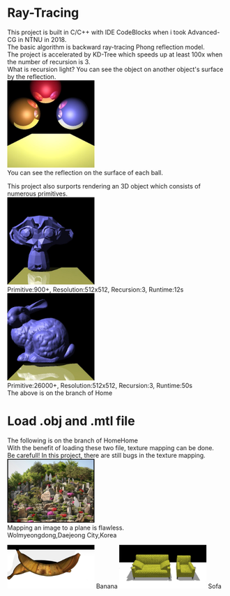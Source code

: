 # Ray-Tracing

This project is built in C/C++ with IDE CodeBlocks when i took Advanced-CG in NTNU in 2018.  
The basic algorithm is backward ray-tracing Phong reflection model.  
The project is accelerated by KD-Tree which speeds up at least 100x when the number of recursion is 3.  
What is recursion light? You can see the object on another object's surface by the reflection.  
<img src="Picture/ball.jpg" width="200" >  
You can see the reflection on the surface of each ball.  

This project also surports rendering an 3D object which consists of numerous primitives.  
<img src="Picture/monkey512.jpg" width="200" >  
Primitive:900+, Resolution:512x512, Recursion:3, Runtime:12s  
<img src="Picture/bunny512.jpg" width="200" >  
Primitive:26000+, Resolution:512x512, Recursion:3, Runtime:50s  
The above is on the branch of Home  


# Load .obj and .mtl file  
The following is on the branch of HomeHome  
With the benefit of loading these two file, texture mapping can be done.  
Be carefull! In this project, there are still bugs in the texture mapping.  
<img src="Picture/Ambition.jpg" width="200" >  
Mapping an image to a plane is flawless.   
Wolmyeongdong,Daejeong City,Korea 

<img src="Picture/banana.jpg" width="200" >  
Banana  
<img src="Picture/sofa.jpg" width="200" >  
Sofa  
